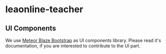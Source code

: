 # leaonline-teacher

## UI Components

We use [Meteor Blaze Bootstrap](https://github.com/jankapunkt/meteor-blaze-bs4) as UI components library.
Please read it's documentation, if you are interested to contribute to the UI part.
